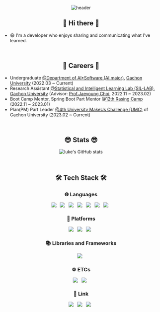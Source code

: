 <div align=center>

![header](https://capsule-render.vercel.app/api?type=waving&color=auto&height=300&section=header&text=SunKyu%20Choi%20(luke0408)&fontSize=70)

</div>

<h2 align="center"><b>👋 Hi there 👋</b></h2>

- 😃 I'm a developer who enjoys sharing and communicating what I've learned.
 
<br>

<h2 align="center"><b>📌 Careers 📌</b></h2>

- Undergraduate [@Department of AI•Software (AI major)](https://sw.gachon.ac.kr/cms/), [Gachon University](https://www.gachon.ac.kr/kor/index.do) (2022.03 ~ Current)
- Research Assistant [@Statistical and Intelligent Learning Lab (SIL-LAB)](https://sites.google.com/view/jaeyoungchoi/home), [Gachon University](https://www.gachon.ac.kr/kor/index.do) (Advisor: [Prof.Jaeyoung Choi](https://sites.google.com/view/jaeyoungchoi/people/faculty?authuser=0), 2022.11 ~ 2023.02)
- Boot Camp Mentor, Spring Boot Part Mentor [@12th Rasing Camp](https://risingcamp.com/) (2022.11 ~ 2023.01)
- Plan(PM) Part Leader [@4th University MakeUs Challenge (UMC)](https://www.makeus.in/umc) of Gachon University (2023.02 ~ Current)

<br>

<h2 align="center"><b>😎 Stats 😎</b></h2>

<div align="center">

![luke's GitHub stats](https://github-readme-stats.vercel.app/api?username=luke0408&theme=shades-of-purple&count_private=true&show_icons=true)

</div>

<br>

<h2 align="center"><b>🛠️ Tech Stack 🛠️</b></h2>

<h3 align="center"><b>🌐 Languages</b></h3>

<p align="center">
<img src="https://img.shields.io/badge/c-00599C?style=flat-square&logo=c&logoColor=white"/> &nbsp 
<img src="https://img.shields.io/badge/Python-3776AB?style=flat-square&logo=Python&logoColor=white"/> &nbsp
<img src="https://img.shields.io/badge/%20JAVA%20-FF9A00?style=flat-square&logo=&logoColor=white"/> &nbsp 
<img src="https://img.shields.io/badge/HTML5-E34F26?style=flat-square&logo=HTML5&logoColor=white"/> &nbsp
<img src="https://img.shields.io/badge/CSS3-1572B6?style=flat-square&logo=CSS3&logoColor=white"/> &nbsp
<img src="https://img.shields.io/badge/JavaScript-1F2724?style=flat-square&logo=JavaScript&logoColor=F7DF1E"/> &nbsp
<img src="https://img.shields.io/badge/Markdown-000000?style=flat-square&logo=Markdown&logoColor=white"/> &nbsp
</p>

<h3 align="center"><b>💾 Platforms</b></h3>
<p align="center">
<img src="https://img.shields.io/badge/Windwos-0078D6?style=flat-square&logo=Windows&logoColor=white"/> &nbsp
<img src="https://img.shields.io/badge/Linux-FCC624?style=flat-square&logo=Linux&logoColor=white"/> &nbsp
<img src="https://img.shields.io/badge/Arduino-00979D?style=flat-square&logo=Arduino&logoColor=white"/> &nbsp
</p>

<h3 align="center"><b>📚 Libraries and Frameworks</b></h3>
<p align="center">
<img src="https://img.shields.io/badge/Spring%20Boot-6DB33F?style=flat-square&logo=Spring%20Boot&logoColor=white"/> &nbsp
</p>

<h3 align="center"><b>⚙️ ETCs</b></h3>
<p align="center">
<img src="https://img.shields.io/badge/MySQL-4479A1?style=flat-square&logo=MySQL&logoColor=white"/> &nbsp
<img src="https://img.shields.io/badge/Nginx-009639?style=flat-square&logo=NGINX&logoColor=white"/> &nbsp
</p>

<h3 align="center"><b>👀 Link</b></h3>
<p align="center">
<a herf="mailto:zjvl324@gmail.com" target="_blank"><img src="https://img.shields.io/badge/Email-EA4335?style=flat-square&logo=Gmail&logoColor=white"/></a> &nbsp
<a href="" target="_blank"><img src="https://img.shields.io/badge/PORTFOLIO(Korean)-000000?style=flat-square&logo=Notion&logoColor=white"/></a> &nbsp
<a href="https://github.com/luke0408" target="_self"><img src="https://img.shields.io/badge/GitHub-181717?style=flat-square&logo=GitHub&logoColor=white"/></a> &nbsp
